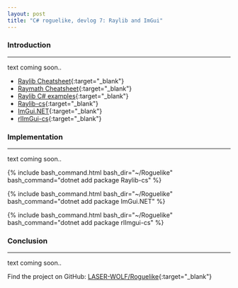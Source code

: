 ```yaml
---
layout: post
title: "C# roguelike, devlog 7: Raylib and ImGui"
---
```


### Introduction
---

text coming soon..

- [Raylib Cheatsheet](https://www.raylib.com/cheatsheet/cheatsheet.html){:target="_blank"}
- [Raymath Cheatsheet](https://www.raylib.com/cheatsheet/raymath_cheatsheet.html){:target="_blank"}
- [Raylib C# examples](https://github.com/ChrisDill/Raylib-cs/tree/master/Examples){:target="_blank"}
- [Raylib-cs](https://github.com/ChrisDill/Raylib-cs){:target="_blank"}
- [ImGui.NET](https://github.com/ImGuiNET/ImGui.NET){:target="_blank"}
- [rlImGui-cs](https://github.com/raylib-extras/rlImGui-cs){:target="_blank"}

### Implementation
---

text coming soon..

{% include bash_command.html bash_dir="~/Roguelike" bash_command="dotnet add package Raylib-cs" %}

{% include bash_command.html bash_dir="~/Roguelike" bash_command="dotnet add package ImGui.NET" %}

{% include bash_command.html bash_dir="~/Roguelike" bash_command="dotnet add package rlImgui-cs" %}

### Conclusion
---

text coming soon..


Find the project on GitHub: [LASER-WOLF/Roguelike](https://github.com/LASER-WOLF/Roguelike){:target="_blank"}